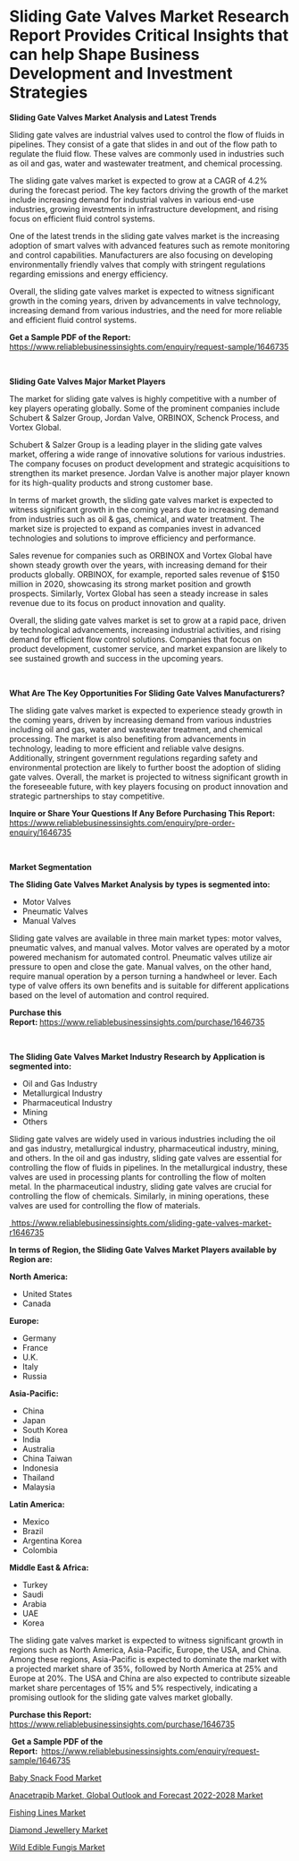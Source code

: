 <p><h1>Sliding Gate Valves Market Research Report Provides Critical Insights that can help Shape Business Development and Investment Strategies</h1></p><p><strong>Sliding Gate Valves Market Analysis and Latest Trends</strong></p>
<p><p>Sliding gate valves are industrial valves used to control the flow of fluids in pipelines. They consist of a gate that slides in and out of the flow path to regulate the fluid flow. These valves are commonly used in industries such as oil and gas, water and wastewater treatment, and chemical processing.</p><p>The sliding gate valves market is expected to grow at a CAGR of 4.2% during the forecast period. The key factors driving the growth of the market include increasing demand for industrial valves in various end-use industries, growing investments in infrastructure development, and rising focus on efficient fluid control systems.</p><p>One of the latest trends in the sliding gate valves market is the increasing adoption of smart valves with advanced features such as remote monitoring and control capabilities. Manufacturers are also focusing on developing environmentally friendly valves that comply with stringent regulations regarding emissions and energy efficiency.</p><p>Overall, the sliding gate valves market is expected to witness significant growth in the coming years, driven by advancements in valve technology, increasing demand from various industries, and the need for more reliable and efficient fluid control systems.</p></p>
<p><strong>Get a Sample PDF of the Report:&nbsp;</strong> <a href="https://www.reliablebusinessinsights.com/enquiry/request-sample/1646735">https://www.reliablebusinessinsights.com/enquiry/request-sample/1646735</a></p>
<p>&nbsp;</p>
<p><strong>Sliding Gate Valves Major Market Players</strong></p>
<p><p>The market for sliding gate valves is highly competitive with a number of key players operating globally. Some of the prominent companies include Schubert & Salzer Group, Jordan Valve, ORBINOX, Schenck Process, and Vortex Global. </p><p>Schubert & Salzer Group is a leading player in the sliding gate valves market, offering a wide range of innovative solutions for various industries. The company focuses on product development and strategic acquisitions to strengthen its market presence. Jordan Valve is another major player known for its high-quality products and strong customer base. </p><p>In terms of market growth, the sliding gate valves market is expected to witness significant growth in the coming years due to increasing demand from industries such as oil & gas, chemical, and water treatment. The market size is projected to expand as companies invest in advanced technologies and solutions to improve efficiency and performance.</p><p>Sales revenue for companies such as ORBINOX and Vortex Global have shown steady growth over the years, with increasing demand for their products globally. ORBINOX, for example, reported sales revenue of $150 million in 2020, showcasing its strong market position and growth prospects. Similarly, Vortex Global has seen a steady increase in sales revenue due to its focus on product innovation and quality.</p><p>Overall, the sliding gate valves market is set to grow at a rapid pace, driven by technological advancements, increasing industrial activities, and rising demand for efficient flow control solutions. Companies that focus on product development, customer service, and market expansion are likely to see sustained growth and success in the upcoming years.</p></p>
<p>&nbsp;</p>
<p><strong>What Are The Key Opportunities For Sliding Gate Valves Manufacturers?</strong></p>
<p><p>The sliding gate valves market is expected to experience steady growth in the coming years, driven by increasing demand from various industries including oil and gas, water and wastewater treatment, and chemical processing. The market is also benefiting from advancements in technology, leading to more efficient and reliable valve designs. Additionally, stringent government regulations regarding safety and environmental protection are likely to further boost the adoption of sliding gate valves. Overall, the market is projected to witness significant growth in the foreseeable future, with key players focusing on product innovation and strategic partnerships to stay competitive.</p></p>
<p><strong>Inquire or Share Your Questions If Any Before Purchasing This Report:</strong> <a href="https://www.reliablebusinessinsights.com/enquiry/pre-order-enquiry/1646735">https://www.reliablebusinessinsights.com/enquiry/pre-order-enquiry/1646735</a></p>
<p>&nbsp;</p>
<p><strong>Market Segmentation</strong></p>
<p><strong>The Sliding Gate Valves Market Analysis by types is segmented into:</strong></p>
<p><ul><li>Motor Valves</li><li>Pneumatic Valves</li><li>Manual Valves</li></ul></p>
<p><p>Sliding gate valves are available in three main market types: motor valves, pneumatic valves, and manual valves. Motor valves are operated by a motor powered mechanism for automated control. Pneumatic valves utilize air pressure to open and close the gate. Manual valves, on the other hand, require manual operation by a person turning a handwheel or lever. Each type of valve offers its own benefits and is suitable for different applications based on the level of automation and control required.</p></p>
<p><strong>Purchase this Report:&nbsp;</strong><a href="https://www.reliablebusinessinsights.com/purchase/1646735">https://www.reliablebusinessinsights.com/purchase/1646735</a></p>
<p>&nbsp;</p>
<p><strong>The Sliding Gate Valves Market Industry Research by Application is segmented into:</strong></p>
<p><ul><li>Oil and Gas Industry</li><li>Metallurgical Industry</li><li>Pharmaceutical Industry</li><li>Mining</li><li>Others</li></ul></p>
<p><p>Sliding gate valves are widely used in various industries including the oil and gas industry, metallurgical industry, pharmaceutical industry, mining, and others. In the oil and gas industry, sliding gate valves are essential for controlling the flow of fluids in pipelines. In the metallurgical industry, these valves are used in processing plants for controlling the flow of molten metal. In the pharmaceutical industry, sliding gate valves are crucial for controlling the flow of chemicals. Similarly, in mining operations, these valves are used for controlling the flow of materials.</p></p>
<p><a href="https://www.reliablebusinessinsights.com/sliding-gate-valves-market-r1646735">&nbsp;https://www.reliablebusinessinsights.com/sliding-gate-valves-market-r1646735</a></p>
<p><strong>In terms of Region, the Sliding Gate Valves Market Players available by Region are:</strong></p>
<p>
    <p> <strong> North America: </strong>
        <ul>
            <li>United States</li>
            <li>Canada</li>
        </ul>
        </p> 
    <p> <strong> Europe: </strong>
        <ul>
            <li>Germany</li>
            <li>France</li>
            <li>U.K.</li>
            <li>Italy</li>
            <li>Russia</li>
        </ul>
        </p> 
    <p> <strong> Asia-Pacific: </strong>
        <ul>
            <li>China</li>
            <li>Japan</li>
            <li>South Korea</li>
            <li>India</li>
            <li>Australia</li>
            <li>China Taiwan</li>
            <li>Indonesia</li>
            <li>Thailand</li>
            <li>Malaysia</li>
        </ul>
        </p> 
    <p> <strong> Latin America: </strong>
        <ul>
            <li>Mexico</li>
            <li>Brazil</li>
            <li>Argentina Korea</li>
            <li>Colombia</li>
        </ul>
        </p> 
    <p> <strong> Middle East & Africa: </strong>
        <ul>
            <li>Turkey</li>
            <li>Saudi</li>
            <li>Arabia</li>
            <li>UAE</li>
            <li>Korea</li>
        </ul>
    </p>
    </p>
<p><p>The sliding gate valves market is expected to witness significant growth in regions such as North America, Asia-Pacific, Europe, the USA, and China. Among these regions, Asia-Pacific is expected to dominate the market with a projected market share of 35%, followed by North America at 25% and Europe at 20%. The USA and China are also expected to contribute sizeable market share percentages of 15% and 5% respectively, indicating a promising outlook for the sliding gate valves market globally.</p></p>
<p><strong>Purchase this Report: </strong><a href="https://www.reliablebusinessinsights.com/purchase/1646735">https://www.reliablebusinessinsights.com/purchase/1646735</a></p>
<p>&nbsp;<strong>Get a Sample PDF of the Report:&nbsp;&nbsp;</strong><a href="https://www.reliablebusinessinsights.com/enquiry/request-sample/1646735">https://www.reliablebusinessinsights.com/enquiry/request-sample/1646735</a></p>
<p><strong></strong></p>
<p><p><a href="https://github.com/faisalayoob601/Market-Research-Report-List-1/blob/main/baby-snack-food-market.md">Baby Snack Food Market</a></p><p><a href="https://www.linkedin.com/pulse/anacetrapib-market-global-outlook-forecast-2022-2028-research-anyrf">Anacetrapib Market, Global Outlook and Forecast 2022-2028 Market</a></p><p><a href="https://medium.com/@eliasman59/fishing-lines-market-investigation-industry-evolution-and-forecast-till-2031-cc1260d63979">Fishing Lines Market</a></p><p><a href="https://medium.com/@millerjimk/global-diamond-jewellery-market-size-is-expected-to-experience-a-cagr-of-5-1-3815be1449bb">Diamond Jewellery Market</a></p><p><a href="https://github.com/HallieBird1/Market-Research-Report-List-1/blob/main/wild-edible-fungis-market.md">Wild Edible Fungis Market</a></p></p>